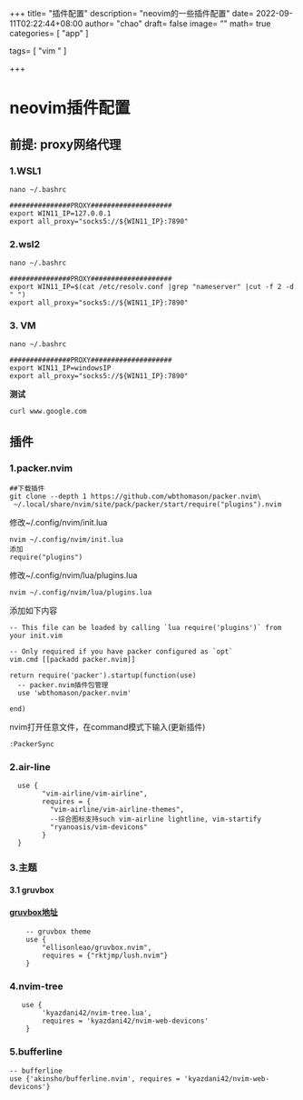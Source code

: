 +++
title= "插件配置"
description= "neovim的一些插件配置"
date= 2022-09-11T02:22:44+08:00
author= "chao"
draft= false
image= "" 
math= true
categories= [
    "app"
]

tags=  [
    "vim "
]

+++

# neovim插件配置



## 前提: proxy网络代理

### 1.WSL1

~~~
nano ~/.bashrc

###############PROXY####################
export WIN11_IP=127.0.0.1
export all_proxy="socks5://${WIN11_IP}:7890"
~~~



### 2.wsl2

~~~
nano ~/.bashrc

###############PROXY####################
export WIN11_IP=$(cat /etc/resolv.conf |grep "nameserver" |cut -f 2 -d " ")
export all_proxy="socks5://${WIN11_IP}:7890"
~~~

### 3. VM

~~~
nano ~/.bashrc

###############PROXY####################
export WIN11_IP=windowsIP
export all_proxy="socks5://${WIN11_IP}:7890"
~~~

**测试**

~~~
curl www.google.com
~~~

## 插件



### 1.packer.nvim



~~~
##下载插件
git clone --depth 1 https://github.com/wbthomason/packer.nvim\
 ~/.local/share/nvim/site/pack/packer/start/require("plugins").nvim
~~~
修改~/.config/nvim/init.lua 
~~~
nvim ~/.config/nvim/init.lua
添加
require("plugins")
~~~

修改~/.config/nvim/lua/plugins.lua

~~~
nvim ~/.config/nvim/lua/plugins.lua
~~~
添加如下内容
~~~
-- This file can be loaded by calling `lua require('plugins')` from your init.vim

-- Only required if you have packer configured as `opt`
vim.cmd [[packadd packer.nvim]]

return require('packer').startup(function(use)
  -- packer.nvim插件包管理
  use 'wbthomason/packer.nvim'

end)
~~~

nvim打开任意文件，在command模式下输入(更新插件)

~~~
:PackerSync
~~~

### 2.air-line

~~~
  use {
        "vim-airline/vim-airline",
        requires = {
          "vim-airline/vim-airline-themes",
          --综合图标支持such vim-airline lightline, vim-startify
          "ryanoasis/vim-devicons"
        }
  }
~~~





### 3.主题

#### 3.1 gruvbox

#### [gruvbox地址](https://github.com/ellisonleao/gruvbox.nvim)

~~~
    -- gruvbox theme
    use {
        "ellisonleao/gruvbox.nvim",
        requires = {"rktjmp/lush.nvim"}
    }
~~~

### 4.nvim-tree

~~~
   use {
        'kyazdani42/nvim-tree.lua',
        requires = 'kyazdani42/nvim-web-devicons'
    }
~~~

### 5.bufferline

~~~
-- bufferline
use {'akinsho/bufferline.nvim', requires = 'kyazdani42/nvim-web-devicons'}
~~~

